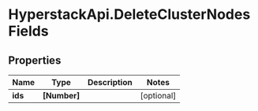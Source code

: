 # HyperstackApi.DeleteClusterNodesFields

## Properties

Name | Type | Description | Notes
------------ | ------------- | ------------- | -------------
**ids** | **[Number]** |  | [optional] 


